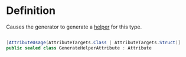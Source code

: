 # Definition
Causes the generator to generate a [helper](https://github.com/SoftStoneDevelop/StackMemoryCollections/blob/main/Documentation/Helper/Readme.md) for this type.

```C#

[AttributeUsage(AttributeTargets.Class | AttributeTargets.Struct)]
public sealed class GenerateHelperAttribute : Attribute

```
